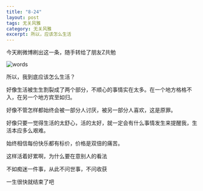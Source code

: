 ```yaml
---
title: "8-24"
layout: post
tags: 无关风雅
category: 无关风雅
excerpt: 所以，应该怎么生活
---
```


今天刷微博刷出这一条，随手转给了朋友Z共勉

![words](http://oc42vgpoj.bkt.clouddn.com/words.jpg)

所以，我到底应该怎么生活？

好像生活被生生割裂成了两个部分，不顺心的事情实在太多。在一个地方格格不入，在另一个地方宾至如归。

好像不管怎样都始终会被一部分人讨厌，被另一部分人喜欢，这是原罪。

好像只要一觉得生活的太舒心，活的太好，就一定会有什么事情发生来提醒我，生活本应多么艰难。

始终相信每份快乐都有标价，价格是双倍的痛苦。

这样活着好累啊，为什么要在意别人的看法

不如痴迷一件事，从此不问世事，不问收获

一生很快就结束了吧